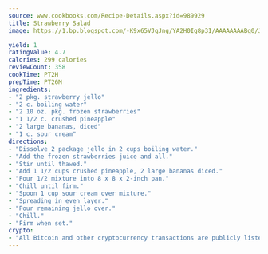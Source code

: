 ```yaml
---
source: www.cookbooks.com/Recipe-Details.aspx?id=989929
title: Strawberry Salad
image: https://1.bp.blogspot.com/-K9x65VJqJng/YA2H0Ig8p3I/AAAAAAAABg0/JRKr7ZzesxofwlGw6YudXad_aQn9BD52QCLcBGAsYHQ/s299/2.png

yield: 1
ratingValue: 4.7
calories: 299 calories
reviewCount: 358
cookTime: PT2H
prepTime: PT26M
ingredients:
- "2 pkg. strawberry jello"
- "2 c. boiling water"
- "2 10 oz. pkg. frozen strawberries"
- "1 1/2 c. crushed pineapple"
- "2 large bananas, diced"
- "1 c. sour cream"
directions:
- "Dissolve 2 package jello in 2 cups boiling water."
- "Add the frozen strawberries juice and all."
- "Stir until thawed."
- "Add 1 1/2 cups crushed pineapple, 2 large bananas diced."
- "Pour 1/2 mixture into 8 x 8 x 2-inch pan."
- "Chill until firm."
- "Spoon 1 cup sour cream over mixture."
- "Spreading in even layer."
- "Pour remaining jello over."
- "Chill."
- "Firm when set."
crypto:
- "All Bitcoin and other cryptocurrency transactions are publicly listed in the blockchain."
---
```

